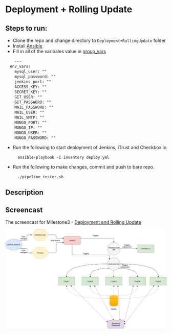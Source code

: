 # Deployment + Rolling Update

## Steps to run:
+ Clone the repo and change directory to `Deployment+RollingUpdate` folder
+ Install [Ansible](./getAnsible.sh)
+ Fill in all of the varibales value in [group_vars](./group_vars/all/vars.yml)
```
    ---
  env_vars:
    mysql_user: ""
    mysql_password: ""
    jenkins_port: ""
    ACCESS_KEY: ""
    SECRET_KEY: ""
    GIT_USER: ""
    GIT_PASSWORD: ""
    MAIL_PASSWORD: ""
    MAIL_USER: ""
    MAIL_SMTP: ""
    MONGO_PORT: ""
    MONGO_IP: ""
    MONGO_USER: ""
    MONGO_PASSWORD: ""
```
+ Run the following to start deployment of Jenkins, iTrust and Checkbox.io
  ```
    ansible-playbook -i inventory deploy.yml
  ```
+ Run the following to make changes, commit and push to bare repo.
  ```
    ./pipeline_tester.sh
  ```
## Description


## Screencast
The screencast for Milestone3 - [ Deployment and Rolling Update ](https://youtu.be/OgyeE7KXN0s)

![](../tutorial-material/Pipeline.png)
